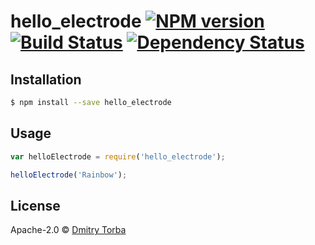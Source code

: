# hello_electrode [![NPM version][npm-image]][npm-url] [![Build Status][travis-image]][travis-url] [![Dependency Status][daviddm-image]][daviddm-url]
> 

## Installation

```sh
$ npm install --save hello_electrode
```

## Usage

```js
var helloElectrode = require('hello_electrode');

helloElectrode('Rainbow');
```
## License

Apache-2.0 © [Dmitry Torba]()


[npm-image]: https://badge.fury.io/js/hello_electrode.svg
[npm-url]: https://npmjs.org/package/hello_electrode
[travis-image]: https://travis-ci.org/dmitrytorba/hello_electrode.svg?branch=master
[travis-url]: https://travis-ci.org/dmitrytorba/hello_electrode
[daviddm-image]: https://david-dm.org/dmitrytorba/hello_electrode.svg?theme=shields.io
[daviddm-url]: https://david-dm.org/dmitrytorba/hello_electrode
